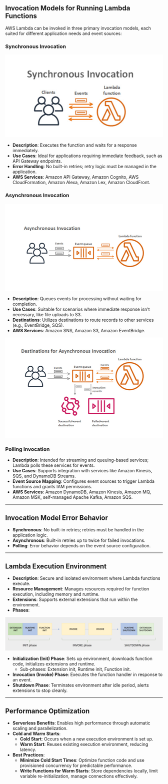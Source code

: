 ## Invocation Models for Running Lambda Functions

AWS Lambda can be invoked in three primary invocation models, each suited for different application needs and event sources:

### Synchronous Invocation

![Synchronous Invocation](../assets/aws_lambda/synchronous_invocation.png)

- **Description**: Executes the function and waits for a response immediately.
- **Use Cases**: Ideal for applications requiring immediate feedback, such as API Gateway endpoints.
- **Error Handling**: No built-in retries; retry logic must be managed in the application.
- **AWS Services**: Amazon API Gateway, Amazon Cognito, AWS CloudFormation, Amazon Alexa, Amazon Lex, Amazon CloudFront.

### Asynchronous Invocation

![Asynchronous Invocation](../assets/aws_lambda/asynchronous_invocation.png)

- **Description**: Queues events for processing without waiting for completion.
- **Use Cases**: Suitable for scenarios where immediate response isn't necessary, like file uploads to S3.
- **Destinations**: Utilizes destinations to route records to other services (e.g., EventBridge, SQS).
- **AWS Services**: Amazon SNS, Amazon S3, Amazon EventBridge.

![Asynchronous Invocation with Destinations](../assets/aws_lambda/destinations.png)

### Polling Invocation

- **Description**: Intended for streaming and queuing-based services; Lambda polls these services for events.
- **Use Cases**: Supports integration with services like Amazon Kinesis, SQS, and DynamoDB Streams.
- **Event Source Mapping**: Configures event sources to trigger Lambda functions and grants IAM permissions.
- **AWS Services**: Amazon DynamoDB, Amazon Kinesis, Amazon MQ, Amazon MSK, self-managed Apache Kafka, Amazon SQS.

---

## Invocation Model Error Behavior

- **Synchronous**: No built-in retries; retries must be handled in the application logic.
- **Asynchronous**: Built-in retries up to twice for failed invocations.
- **Polling**: Error behavior depends on the event source configuration.

---

## Lambda Execution Environment

- **Description**: Secure and isolated environment where Lambda functions execute.
- **Resource Management**: Manages resources required for function execution, including memory and runtime.
- **Extensions**: Supports external extensions that run within the environment.
- **Phases**:

![Lambda Lifecycle](../assets/aws_lambda/lifecycle.png)

- **Initialization (Init) Phase**: Sets up environment, downloads function code, initializes extensions and runtime.
  - Sub-phases: Extension init, Runtime init, Function init.
- **Invocation (Invoke) Phase**: Executes the function handler in response to an event.
- **Shutdown Phase**: Terminates environment after idle period, alerts extensions to stop cleanly.

---

## Performance Optimization

- **Serverless Benefits**: Enables high performance through automatic scaling and parallelization.
- **Cold and Warm Starts**:
  - **Cold Start**: Occurs when a new execution environment is set up.
  - **Warm Start**: Reuses existing execution environment, reducing latency.
- **Best Practices**:
  - **Minimize Cold Start Times**: Optimize function code and use provisioned concurrency for predictable performance.
  - **Write Functions for Warm Starts**: Store dependencies locally, limit variable re-initialization, manage connections effectively.
